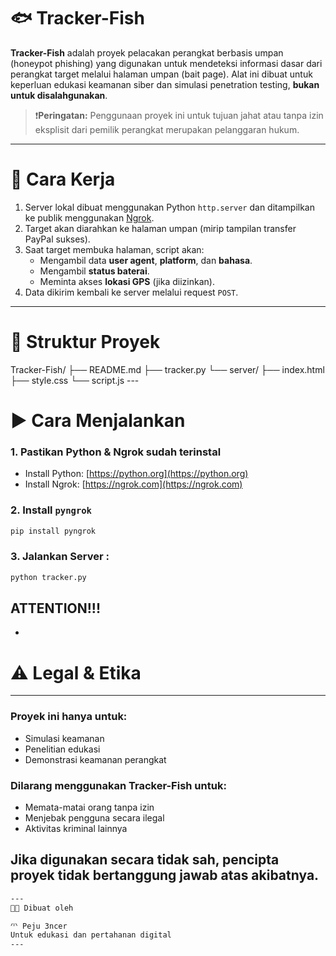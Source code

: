 # 🐟 Tracker-Fish

**Tracker-Fish** adalah proyek pelacakan perangkat berbasis umpan (honeypot phishing) yang digunakan untuk mendeteksi informasi dasar dari perangkat target melalui halaman umpan (bait page). Alat ini dibuat untuk keperluan edukasi keamanan siber dan simulasi penetration testing, **bukan untuk disalahgunakan**.

> ❗️**Peringatan:** Penggunaan proyek ini untuk tujuan jahat atau tanpa izin eksplisit dari pemilik perangkat merupakan pelanggaran hukum.

---

# 🧠 Cara Kerja

1. Server lokal dibuat menggunakan Python `http.server` dan ditampilkan ke publik menggunakan [Ngrok](https://ngrok.com/).
2. Target akan diarahkan ke halaman umpan (mirip tampilan transfer PayPal sukses).
3. Saat target membuka halaman, script akan:
   - Mengambil data **user agent**, **platform**, dan **bahasa**.
   - Mengambil **status baterai**.
   - Meminta akses **lokasi GPS** (jika diizinkan).
4. Data dikirim kembali ke server melalui request `POST`.

---

# 📁 Struktur Proyek
Tracker-Fish/
├── README.md
├── tracker.py
└── server/
    ├── index.html
    ├── style.css
    └── script.js
    ---

# ▶️ Cara Menjalankan

### 1. Pastikan Python & Ngrok sudah terinstal
- Install Python: [https://python.org](https://python.org)
- Install Ngrok: [https://ngrok.com](https://ngrok.com)

### 2. Install `pyngrok`
```bash
pip install pyngrok
```
### 3. Jalankan Server :
```bash
python tracker.py
```
## ATTENTION!!!
-
# ⚠️ Legal & Etika
---
### Proyek ini hanya untuk:
- Simulasi keamanan
- Penelitian edukasi
- Demonstrasi keamanan perangkat

### Dilarang menggunakan Tracker-Fish untuk:
- Memata-matai orang tanpa izin
- Menjebak pengguna secara ilegal
- Aktivitas kriminal lainnya


## Jika digunakan secara tidak sah, pencipta proyek tidak bertanggung jawab atas akibatnya.
```bash
---
👨‍💻 Dibuat oleh

🗥️ Peju 3ncer
Untuk edukasi dan pertahanan digital
---
